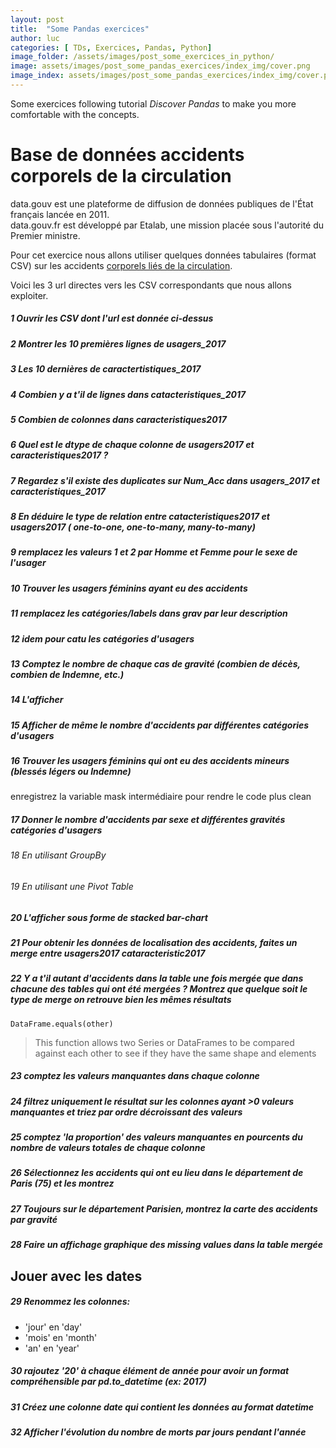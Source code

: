 ```yaml
---
layout: post
title:  "Some Pandas exercices"
author: luc
categories: [ TDs, Exercices, Pandas, Python]
image_folder: /assets/images/post_some_exercices_in_python/
image: assets/images/post_some_pandas_exercices/index_img/cover.png
image_index: assets/images/post_some_pandas_exercices/index_img/cover.png
---
```


Some exercices following tutorial *Discover Pandas* to make you more comfortable with the concepts.

# Base de données accidents corporels de la circulation

data.gouv est une plateforme de diffusion de données publiques de l'État français lancée en 2011. <br> data.gouv.fr est développé par Etalab, une mission placée sous l'autorité du Premier ministre.<br>

Pour cet exercice nous allons utiliser quelques données tabulaires (format CSV) sur les accidents [corporels liés de la circulation](https://www.data.gouv.fr/fr/datasets/base-de-donnees-accidents-corporels-de-la-circulation/).

Voici les 3 url directes vers les CSV correspondants que nous allons exploiter.

##### 1 Ouvrir les CSV dont l'url est donnée ci-dessus

##### 2 Montrer les 10 premières lignes de usagers_2017

##### 3 Les 10 dernières de caractertistiques_2017

##### 4 Combien y a t'il de lignes dans catacteristiques_2017

##### 5 Combien de colonnes dans caracteristiques2017

##### 6 Quel est le dtype de chaque colonne de usagers2017 et caracteristiques2017  ? 

##### 7 Regardez s'il existe des duplicates sur Num_Acc dans usagers_2017 et caracteristiques_2017 

##### 8 En déduire le type de relation entre catacteristiques2017 et usagers2017 ( one-to-one, one-to-many, many-to-many)

##### 9 remplacez les valeurs 1 et 2 par Homme et Femme pour le sexe de l'usager

##### 10 Trouver les usagers féminins ayant eu des accidents

##### 11 remplacez les catégories/labels dans grav par leur description
##### 12 idem pour catu les catégories d'usagers

##### 13 Comptez le nombre de chaque cas de gravité (combien de décès, combien de Indemne, etc.)

##### 14 L'afficher

##### 15 Afficher de même le nombre d'accidents par différentes catégories d'usagers

##### 16 Trouver les usagers féminins qui ont eu des accidents mineurs (blessés légers ou Indemne)
enregistrez la variable mask intermédiaire pour rendre le code plus clean

##### 17 Donner le nombre d'accidents par sexe et différentes gravités catégories d'usagers

###### 18 En utilisant GroupBy

###### 19 En utilisant une Pivot Table

##### 20 L'afficher sous forme de stacked bar-chart

##### 21 Pour obtenir les données de localisation des accidents, faites un merge entre usagers2017 cataracteristic2017

##### 22 Y a t'il autant d'accidents dans la table une fois mergée que dans chacune des tables qui ont été mergées ? Montrez que quelque soit le type de merge on retrouve bien les mêmes résultats

`DataFrame.equals(other)`

> This function allows two Series or DataFrames to be compared against each other to see if they have the same shape and elements

##### 23 comptez les valeurs manquantes dans chaque colonne

##### 24 filtrez uniquement le résultat sur les colonnes ayant >0 valeurs manquantes et triez par ordre décroissant des valeurs

##### 25 comptez 'la proportion' des valeurs manquantes en pourcents du nombre de valeurs totales de chaque colonne

##### 26 Sélectionnez les accidents qui ont eu lieu dans le département de Paris (75) et les montrez

##### 27 Toujours sur le département Parisien, montrez la carte des accidents par gravité

##### 28 Faire un affichage graphique des missing values dans la table mergée

## Jouer avec les dates

##### 29 Renommez les colonnes:
* 'jour' en 'day'
* 'mois' en 'month'
* 'an' en 'year'

##### 30 rajoutez '20' à chaque élément de année pour avoir un format compréhensible par pd.to_datetime (ex: 2017)

##### 31 Créez une colonne date qui contient les données au format datetime

##### 32 Afficher l'évolution du nombre de morts par jours pendant l'année
